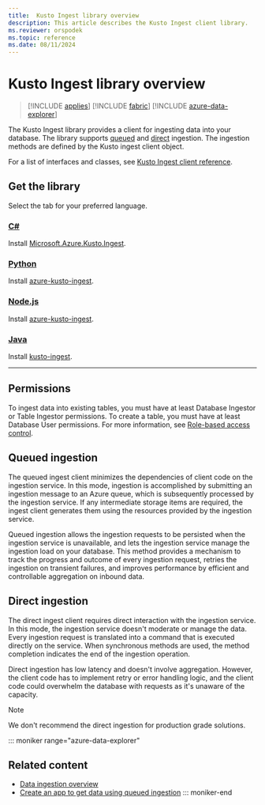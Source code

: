 ```yaml
---
title:  Kusto Ingest library overview
description: This article describes the Kusto Ingest client library.
ms.reviewer: orspodek
ms.topic: reference
ms.date: 08/11/2024
---
```

# Kusto Ingest library overview

> [!INCLUDE [applies](../../includes/applies-to-version/applies.md)] [!INCLUDE [fabric](../../includes/applies-to-version/fabric.md)] [!INCLUDE [azure-data-explorer](../../includes/applies-to-version/azure-data-explorer.md)]

The Kusto Ingest library provides a client for ingesting data into your database. The library supports [queued](#queued-ingestion) and [direct](#direct-ingestion) ingestion. The ingestion methods are defined by the Kusto ingest client object.

For a list of interfaces and classes, see [Kusto Ingest client reference](kusto-ingest-client-reference.md).

## Get the library

Select the tab for your preferred language.

### [C\#](#tab/csharp)

Install [Microsoft.Azure.Kusto.Ingest](https://www.nuget.org/packages/Microsoft.Azure.Kusto.Ingest/).

### [Python](#tab/python)

Install [azure-kusto-ingest](https://pypi.org/project/azure-kusto-ingest/).

### [Node.js](#tab/nodejs)

Install [azure-kusto-ingest](https://www.npmjs.com/package/azure-kusto-ingest).

### [Java](#tab/java)

Install [kusto-ingest](https://central.sonatype.com/artifact/com.microsoft.azure.kusto/kusto-ingest/).

---

## Permissions

To ingest data into existing tables, you must have at least Database Ingestor or Table Ingestor permissions. To create a table, you must have at least Database User permissions. For more information, see [Role-based access control](../../access-control/role-based-access-control.md).

## Queued ingestion

The queued ingest client minimizes the dependencies of client code on the ingestion service. In this mode, ingestion is accomplished by submitting an ingestion message to an Azure queue, which is subsequently processed by the ingestion service. If any intermediate storage items are required, the ingest client generates them using the resources provided by the ingestion service.

Queued ingestion allows the ingestion requests to be persisted when the ingestion service is unavailable, and lets the ingestion service manage the ingestion load on your database. This method provides a mechanism to track the progress and outcome of every ingestion request, retries the ingestion on transient failures, and improves performance by efficient and controllable aggregation on inbound data.
 
## Direct ingestion

The direct ingest client requires direct interaction with the ingestion service. In this mode, the ingestion service doesn't moderate or manage the data. Every ingestion request is translated into a command that is executed directly on the service. When synchronous methods are used, the method completion indicates the end of the ingestion operation.

Direct ingestion has low latency and doesn't involve aggregation. However, the client code has to implement retry or error handling logic, and the client code could overwhelm the database with requests as it's unaware of the capacity.

> [!NOTE]
> We don't recommend the direct ingestion for production grade solutions.

::: moniker range="azure-data-explorer"
## Related content

* [Data ingestion overview](/azure/data-explorer/ingest-data-overview)
* [Create an app to get data using queued ingestion](/azure/data-explorer/get-started/app-batch-ingestion)
::: moniker-end
